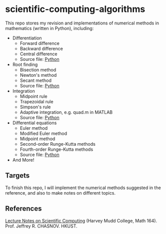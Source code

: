 
# scientific-computing-algorithms
This repo stores my revision and implementations of numerical methods in mathematics (written in Python), including:

- Differentiation
	- Forward difference
	- Backward difference
	- Central difference 
	- Source file: [Python](https://github.com/derekl-beep/scientific-computing-algorithms/blob/master/forward_difference.py)
- Root finding
	- Bisection method
	- Newton's method
	- Secant method
	- Source file: [Python](https://github.com/derekl-beep/scientific-computing-algorithms/blob/master/root_finding.py)
- Integration
	- Midpoint rule
	- Trapezoidal rule
	- Simpson's rule
	- Adaptive integration, e.g. quad.m in MATLAB
	- Source file: [Python](https://github.com/derekl-beep/scientific-computing-algorithms/blob/master/integration.py)
- Differential equations
	- Euler method
	- Modified Euler method
	- Midpoint method
	- Second-order Runge-Kutta methods
	- Fourth-order Runge-Kutta methods
	- Source file: [Python](https://github.com/derekl-beep/scientific-computing-algorithms/blob/master/differential_equations.py)
- And More!

## Targets

To finish this repo, I will implement the numerical methods suggested in the reference, and also to make notes on different topics.


## References
[Lecture Notes on Scientific Computing](https://www.math.ust.hk/~machas/scientific-computing.pdf) (Harvey Mudd College, Math 164). Prof. Jeffrey R. CHASNOV. HKUST.
